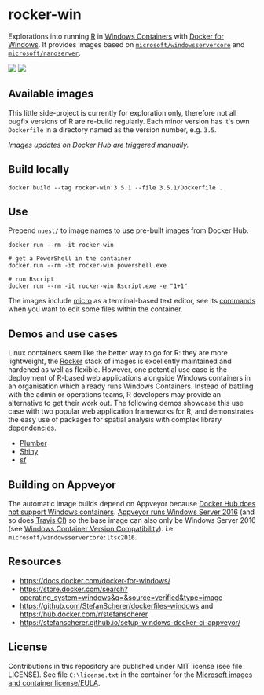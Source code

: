 # rocker-win

Explorations into running [R](https://www.r-project.org/) in [Windows Containers](https://docs.microsoft.com/en-us/virtualization/windowscontainers/about/index) with [Docker for Windows](https://docs.docker.com/docker-for-windows/).
It provides images based on [`microsoft/windowsservercore`](https://hub.docker.com/r/microsoft/windowsservercore/) and [`microsoft/nanoserver`](https://hub.docker.com/r/microsoft/nanoserver/).

[![](https://images.microbadger.com/badges/image/nuest/rocker-win.svg)](https://microbadger.com/images/nuest/rocker-win "Get your own image badge on microbadger.com") [![](https://images.microbadger.com/badges/version/nuest/rocker-win.svg)](https://microbadger.com/images/nuest/rocker-win "Get your own version badge on microbadger.com")

## Available images

This little side-project is currently for exploration only, therefore not all bugfix versions of R are re-build regularly.
Each minor version has it's own `Dockerfile` in a directory named as the version number, e.g. `3.5`.

_Images updates on Docker Hub are triggered manually._

## Build locally

```
docker build --tag rocker-win:3.5.1 --file 3.5.1/Dockerfile .
```

## Use

Prepend `nuest/` to image names to use pre-built images from Docker Hub.

```
docker run --rm -it rocker-win

# get a PowerShell in the container
docker run --rm -it rocker-win powershell.exe

# run Rscript
docker run --rm -it rocker-win Rscript.exe -e "1+1"
```

The images include [micro](https://micro-editor.github.io/) as a terminal-based text editor, see its [commands](https://github.com/zyedidia/micro/blob/master/runtime/help/commands.md) when you want to edit some files within the container.

## Demos and use cases

Linux containers seem like the better way to go for R: they are more lightweight, the [Rocker](https://www.rocker-project.org/) stack of images is excellently maintained and hardened as well as flexible.
However, one potential use case is the deployment of R-based web applications alongside Windows containers in an organisation which already runs Windows Containers.
Instead of battling with the admin or operations teams, R developers may provide an alternative to get their work out.
The following demos showcase this use case with two popular web application frameworks for R, and demonstrates the easy use of packages for spatial analysis with complex library dependencies.

- [Plumber](demo/plumber/README.md)
- [Shiny](demo/shiny/README.md)
- [sf](demo/sf/README.md)

## Building on Appveyor

The automatic image builds depend on Appveyor because [Docker Hub does not support Windows containers](https://docs.docker.com/docker-hub/builds/#limitations).
[Appveyor runs Windows Server 2016](https://www.appveyor.com/docs/windows-images-software/#operating-system) (and so does [Travis CI](https://docs.travis-ci.com/user/reference/windows/)) so the base image can also only be Windows Server 2016 (see [Windows Container Version Compatibility](https://docs.microsoft.com/en-us/virtualization/windowscontainers/deploy-containers/version-compatibility)). i.e. `microsoft/windowsservercore:ltsc2016`.

## Resources

- https://docs.docker.com/docker-for-windows/
- https://store.docker.com/search?operating_system=windows&q=&source=verified&type=image
- https://github.com/StefanScherer/dockerfiles-windows and https://hub.docker.com/r/stefanscherer
- https://stefanscherer.github.io/setup-windows-docker-ci-appveyor/

## License

Contributions in this repository are published under MIT license (see file LICENSE).
See file `C:\license.txt` in the container for the [Microsoft images and container license/EULA](https://docs.microsoft.com/en-us/virtualization/windowscontainers/images-eula).
